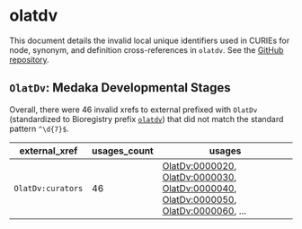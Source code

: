 # olatdv

This document details the invalid local unique identifiers used in CURIEs
for node, synonym, and definition cross-references in `olatdv`. See the [GitHub repository](https://github.com/obophenotype/developmental-stage-ontologies).


## `OlatDv`: Medaka Developmental Stages

Overall, there were 46 invalid
xrefs to external prefixed with `OlatDv` (standardized to Bioregistry
prefix [`olatdv`](https://bioregistry.io/olatdv)) that
did not match the standard pattern `^\d{7}$`.

| external_xref     |   usages_count | usages                                                                                                                                                                                                                                                                                                                                   |
|-------------------|----------------|------------------------------------------------------------------------------------------------------------------------------------------------------------------------------------------------------------------------------------------------------------------------------------------------------------------------------------------|
| `OlatDv:curators` |             46 | [OlatDv:0000020](http://purl.obolibrary.org/obo/OlatDv_0000020), [OlatDv:0000030](http://purl.obolibrary.org/obo/OlatDv_0000030), [OlatDv:0000040](http://purl.obolibrary.org/obo/OlatDv_0000040), [OlatDv:0000050](http://purl.obolibrary.org/obo/OlatDv_0000050), [OlatDv:0000060](http://purl.obolibrary.org/obo/OlatDv_0000060), ... |

